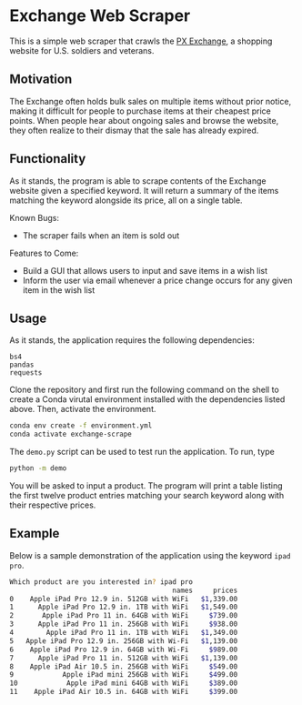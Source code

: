 # Exchange Web Scraper

This is a simple web scraper that crawls the [PX Exchange](http://www.shopmyexchange.com), a shopping website for U.S. soldiers and veterans. 

## Motivation

The Exchange often holds bulk sales on multiple items without prior notice, making it difficult for people to purchase items at their cheapest price points. When people hear about ongoing sales and browse the website, they often realize to their dismay that the sale has already expired. 

## Functionality

As it stands, the program is able to scrape contents of the Exchange website given a specified keyword. It will return a summary of the items matching the keyword alongside its price, all on a single table. 

Known Bugs:
- The scraper fails when an item is sold out

Features to Come:
- Build a GUI that allows users to input and save items in a wish list
- Inform the user via email whenever a price change occurs for any given item in the wish list

## Usage

As it stands, the application requires the following dependencies:

```
bs4
pandas
requests
```

Clone the repository and first run the following command on the shell to create a Conda virutal environment installed with the dependencies listed above. Then, activate the environment.

```bash
conda env create -f environment.yml
conda activate exchange-scrape
```

The `demo.py` script can be used to test run the application. To run, type

```bash
python -m demo
```

You will be asked to input a product. The program will print a table listing the first twelve product entries matching your search keyword along with their respective prices. 

## Example

Below is a sample demonstration of the application using the keyword `ipad pro`. 

```bash
Which product are you interested in? ipad pro
                                        names     prices
0    Apple iPad Pro 12.9 in. 512GB with WiFi   $1,339.00
1      Apple iPad Pro 12.9 in. 1TB with WiFi   $1,549.00
2       Apple iPad Pro 11 in. 64GB with WiFi     $739.00
3      Apple iPad Pro 11 in. 256GB with WiFi     $938.00
4        Apple iPad Pro 11 in. 1TB with WiFi   $1,349.00
5   Apple iPad Pro 12.9 in. 256GB with Wi-Fi   $1,139.00
6    Apple iPad Pro 12.9 in. 64GB with Wi-Fi     $989.00
7      Apple iPad Pro 11 in. 512GB with WiFi   $1,139.00
8    Apple iPad Air 10.5 in. 256GB with WiFi     $549.00
9            Apple iPad mini 256GB with WiFi     $499.00
10            Apple iPad mini 64GB with WiFi     $389.00
11    Apple iPad Air 10.5 in. 64GB with WiFi     $399.00
```

